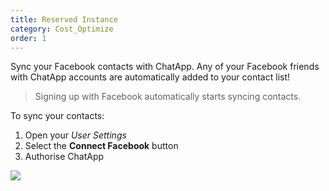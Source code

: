 ```yaml
---
title: Reserved Instance
category: Cost_Optimize
order: 1
---
```


Sync your Facebook contacts with ChatApp. Any of your Facebook friends with ChatApp accounts are automatically added to your contact list!

> Signing up with Facebook automatically starts syncing contacts.

To sync your contacts:

1. Open your *User Settings*
2. Select the **Connect Facebook** button
3. Authorise ChatApp

![](//placehold.it/800x600)
